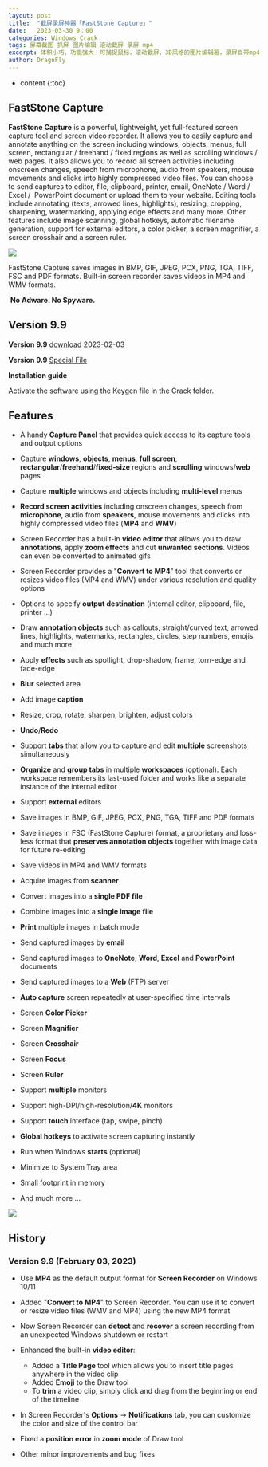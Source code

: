 ```yaml
---
layout: post
title:  "截屏录屏神器「FastStone Capture」"
date:   2023-03-30 9：00
categories: Windows Crack
tags: 屏幕截图 抓屏 图片编辑 滚动截屏 录屏 mp4
excerpt: 体积小巧，功能强大！可捕捉鼠标，滚动截屏，3D风格的图片编辑器，录屏自带mp4格式转换器，是居家旅行必备之神器。
author: DragnFly
---
```


* content
{:toc}

## FastStone Capture

**FastStone Capture** is a powerful, lightweight, yet full-featured screen capture tool and screen video recorder. It allows you to easily capture and annotate anything on the screen including windows, objects, menus, full screen, rectangular / freehand / fixed regions as well as scrolling windows / web pages. It also allows you to record all screen activities including onscreen changes, speech from microphone, audio from speakers, mouse movements and clicks into highly compressed video files. You can choose to send captures to editor, file, clipboard, printer, email, OneNote / Word / Excel /  PowerPoint document or upload them to your website. Editing tools include annotating (texts, arrowed lines, highlights), resizing, cropping, sharpening, watermarking, applying edge effects and many more. Other features include image scanning, global hotkeys, automatic filename generation, support for external editors, a color picker, a screen magnifier, a screen crosshair and a screen ruler. 

![](https://www.faststone.org/Images/FSCapture.gif) 

FastStone Capture saves images in BMP, GIF, JPEG, PCX, PNG, TGA, TIFF, FSC and PDF formats. Built-in screen recorder saves videos in MP4 and WMV formats.

 **No Adware. No Spyware.** 

## Version 9.9

**Version 9.9** [download](https://www.faststone.org/FSCaptureDownload.htm) 2023-02-03 

**Version 9.9** [Special File](https://dl3.downloadly.ir/Files/Software/FastStone_Capture_9.9_Multilingual_Downloadly.ir.rar)

**Installation guide**

Activate the software using the Keygen file in the Crack folder.

## Features

-   A handy **Capture Panel** that provides quick access to its capture tools and output options
-   Capture **windows**, **objects**, **menus**, **full screen**, **rectangular**/**freehand**/**fixed-size** regions and **scrolling** windows/**web** pages
-   Capture **multiple** windows and objects including **multi-level** menus
-   **Record screen activities** including onscreen changes, speech from **microphone**, audio from **speakers**, mouse movements and clicks into highly compressed video files (**MP4** and **WMV**)
-   Screen Recorder has a built-in **video editor** that allows you to draw **annotations**, apply **zoom effects** and cut **unwanted sections**. Videos can even be converted to animated gifs
-   Screen Recorder provides a "**Convert to MP4**" tool that converts or resizes video files (MP4 and WMV) under various resolution and quality options
-   Options to specify **output destination** (internal editor, clipboard, file, printer ...)
-   Draw **annotation objects** such as callouts, straight/curved text, arrowed lines, highlights, watermarks, rectangles, circles, step numbers, emojis and much more
-   Apply **effects** such as spotlight, drop-shadow, frame, torn-edge and fade-edge

-   **Blur** selected area
-   Add image **caption**
-   Resize, crop, rotate, sharpen, brighten, adjust colors
-   **Undo**/**Redo**
-   Support **tabs** that allow you to capture and edit **multiple** screenshots simultaneously
-   **Organize** and **group tabs** in multiple **workspaces** (optional). Each workspace remembers its last-used folder and works like a separate instance of the internal editor
-   Support **external** editors
-   Save images in BMP, GIF, JPEG, PCX, PNG, TGA, TIFF and PDF formats
-   Save images in FSC (FastStone Capture) format, a proprietary and loss-less format that **preserves annotation objects** together with image data for future re-editing
-   Save videos in MP4 and WMV formats
-   Acquire images from **scanner**
-   Convert images into a **single PDF file**
-   Combine images into a **single image file**
-   **Print** multiple images in batch mode
-   Send captured images by **email**
-   Send captured images to **OneNote**, **Word**, **Excel** and **PowerPoint** documents
-   Send captured images to a **Web** (FTP) server
-   **Auto capture** screen repeatedly at user-specified time intervals
-   Screen **Color Picker**
-   Screen **Magnifier**
-   Screen **Crosshair**
-   Screen **Focus**
-   Screen **Ruler**
-   Support **multiple** monitors
-   Support high-DPI/high-resolution/**4K** monitors
-   Support **touch** interface (tap, swipe, pinch) 
-   **Global hotkeys** to activate screen capturing instantly
-   Run when Windows **starts** (optional)
-   Minimize to System Tray area
-   Small footprint in memory
-   And much more ...

![](https://www.faststone.org/Images/FSCAnnotation.gif)

## History

### **Version 9.9** (February 03, 2023)

-   Use **MP4** as the default output format for **Screen Recorder** on Windows 10/11  
    
-   Added "**Convert to MP4**" to Screen Recorder. You can use it to convert or resize video files (WMV and MP4) using the new MP4 format  
    
-   Now Screen Recorder can **detect** and **recover** a screen recording from an unexpected Windows shutdown or restart  
    
-   Enhanced the built-in **video editor**:
    -   Added a **Title Page** tool which allows you to insert title pages anywhere in the video clip
    -   Added **Emoji** to the Draw tool
    -   To **trim** a video clip, simply click and drag from the beginning or end of the timeline  
        
-   In Screen Recorder's **Options** -> **Notifications** tab, you can customize the color and size of the control bar  
    
-   Fixed a **position error** in **zoom mode** of Draw tool  
    
-   Other minor improvements and bug fixes

  